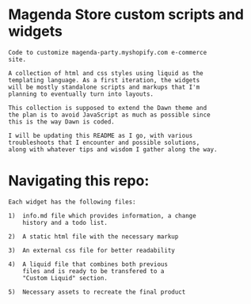 # Magenda Store custom scripts and widgets

    Code to customize magenda-party.myshopify.com e-commerce
    site.

    A collection of html and css styles using liquid as the
    templating language. As a first iteration, the widgets
    will be mostly standalone scripts and markups that I'm 
    planning to eventually turn into layouts.

    This collection is supposed to extend the Dawn theme and
    the plan is to avoid JavaScript as much as possible since
    this is the way Dawn is coded.

    I will be updating this README as I go, with various
    troubleshoots that I encounter and possible solutions, 
    along with whatever tips and wisdom I gather along the way.


# Navigating this repo:

    Each widget has the following files:

    1)  info.md file which provides information, a change
        history and a todo list.

    2)  A static html file with the necessary markup

    3)  An external css file for better readability

    4)  A liquid file that combines both previous 
        files and is ready to be transfered to a 
        "Custom Liquid" section.

    5)  Necessary assets to recreate the final product
